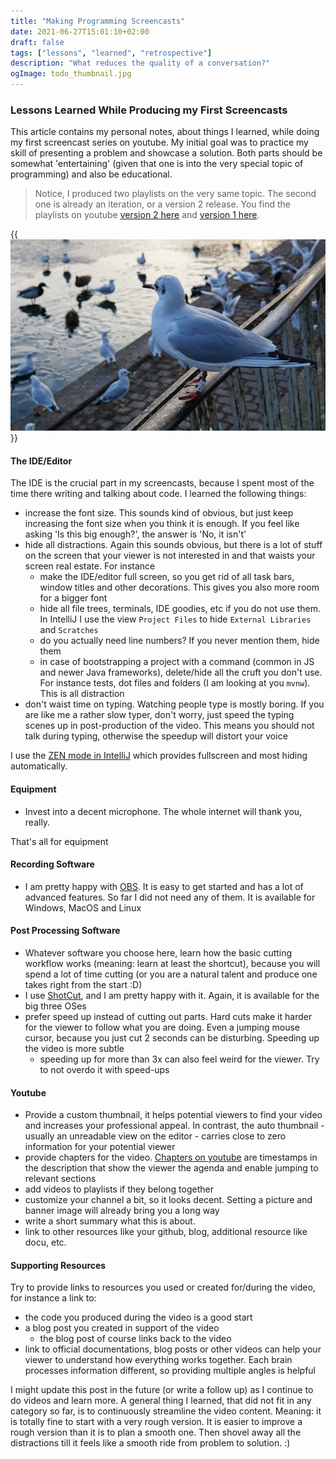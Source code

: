 ```yaml
---
title: "Making Programming Screencasts"
date: 2021-06-27T15:01:10+02:00
draft: false
tags: ["lessons", "learned", "retrospective"]
description: "What reduces the quality of a conversation?"
ogImage: todo_thumbnail.jpg
---
```


### Lessons Learned While Producing my First Screencasts

This article contains my personal notes, about things I learned, while doing my first screencast series on youtube. My initial goal was to practice my skill of presenting a problem and showcase a solution. Both parts should be somewhat 'entertaining' (given that one is into the very special topic of programming) and also be educational.

> Notice, I produced two playlists on the very same topic. The second one is already an iteration, or a version 2 release. You find the playlists on youtube [version 2 here](https://www.youtube.com/watch?v=CY4Xqy2DQog&list=PLxkAEgr9RgPe7e5EhdPpaGP21M0F5ExpO) and [version 1 here](https://www.youtube.com/watch?v=CY4Xqy2DQog&list=PLxkAEgr9RgPc6WBfOZqxZeoq357f7FfPP).

{{<img src="todo_thumbnail.jpg" alt="a wild bird" loading="lazy">}}

#### The IDE/Editor

The IDE is the crucial part in my screencasts, because I spent most of the time there writing and talking about code. I learned the following things:

- increase the font size. This sounds kind of obvious, but just keep increasing the font size when you think it is enough. If you feel like asking 'Is this big enough?', the answer is 'No, it isn't'
- hide all distractions. Again this sounds obvious, but there is a lot of stuff on the screen that your viewer is not interested in and that waists your screen real estate. For instance
  - make the IDE/editor full screen, so you get rid of all task bars, window titles and other decorations. This gives you also more room for a bigger font
  - hide all file trees, terminals, IDE goodies, etc if you do not use them. In IntelliJ I use the view `Project Files` to hide `External Libraries` and `Scratches`
  - do you actually need line numbers? If you never mention them, hide them
  - in case of bootstrapping a project with a command (common in JS and newer Java frameworks), delete/hide all the cruft you don't use. For instance tests, dot files and folders (I am looking at you `mvnw`). This is all distraction
- don't waist time on typing. Watching people type is mostly boring. If you are like me a rather slow typer, don't worry, just speed the typing scenes up in post-production of the video. This means you should not talk during typing, otherwise the speedup will distort your voice

I use the [ZEN mode in IntelliJ](https://blog.jetbrains.com/idea/2020/01/intellij-idea-2020-1-eap-2/#zen_mode) which provides fullscreen and most hiding automatically.

#### Equipment

- Invest into a decent microphone. The whole internet will thank you, really.

That's all for equipment

#### Recording Software

- I am pretty happy with [OBS](https://obsproject.com). It is easy to get started and has a lot of advanced features. So far I did not need any of them. It is available for Windows, MacOS and Linux

#### Post Processing Software

- Whatever software you choose here, learn how the basic cutting workflow works (meaning: learn at least the shortcut), because you will spend a lot of time cutting (or you are a natural talent and produce one takes right from the start :D)
- I use [ShotCut](https://shotcut.org), and I am pretty happy with it. Again, it is available for the big three OSes
- prefer speed up instead of cutting out parts. Hard cuts make it harder for the viewer to follow what you are doing. Even a jumping mouse cursor, because you just cut 2 seconds can be disturbing. Speeding up the video is more subtle
  - speeding up for more than 3x can also feel weird for the viewer. Try to not overdo it with speed-ups

#### Youtube

- Provide a custom thumbnail, it helps potential viewers to find your video and increases your professional appeal. In contrast, the auto thumbnail - usually an unreadable view on the editor - carries close to zero information for your potential viewer
- provide chapters for the video. [Chapters on youtube](https://support.google.com/youtube/answer/9884579?hl=en) are timestamps in the description that show the viewer the agenda and enable jumping to relevant sections
- add videos to playlists if they belong together
- customize your channel a bit, so it looks decent. Setting a picture and banner image will already bring you a long way
- write a short summary what this is about. 
- link to other resources like your github, blog, additional resource like docu, etc.

#### Supporting Resources

Try to provide links to resources you used or created for/during the video, for instance a link to:
- the code you produced during the video is a good start
- a blog post you created in support of the video
  - the blog post of course links back to the video
- link to official documentations, blog posts or other videos can help your viewer to understand how everything works together. Each brain processes information different, so providing multiple angles is helpful

I might update this post in the future (or write a follow up) as I continue to do videos and learn more. A general thing I learned, that did not fit in any category so far, is to continuously streamline the video content. Meaning: it is totally fine to start with a very rough version. It is easier to improve a rough version than it is to plan a smooth one. Then shovel away all the distractions till it feels like a smooth ride from problem to solution. :)